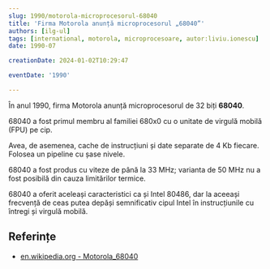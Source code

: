 ```yaml
---
slug: 1990/motorola-microprocesorul-68040
title: 'Firma Motorola anunță microprocesorul „68040”'
authors: [ilg-ul]
tags: [international, motorola, microprocesoare, autor:liviu.ionescu]
date: 1990-07

creationDate: 2024-01-02T10:29:47

eventDate: '1990'

---
```


În anul 1990, firma Motorola anunță microprocesorul
de 32 biți **68040**.

<!-- truncate -->

68040 a fost primul membru al familiei 680x0 cu o unitate
de virgulă mobilă (FPU) pe cip.

Avea, de asemenea, cache de instrucțiuni și date separate
de 4 Kb fiecare. Folosea un pipeline cu șase nivele.

68040 a fost produs cu viteze de până la 33 MHz; varianta de 50 MHz
nu a fost posibilă din cauza limitărilor termice.

68040 a oferit aceleași caracteristici ca și Intel 80486, dar
la aceeași frecvență de ceas putea depăși semnificativ cipul Intel în
instrucțiunile cu întregi și virgulă mobilă.

## Referințe

- [en.wikipedia.org - Motorola_68040](https://en.wikipedia.org/wiki/Motorola_68040)
